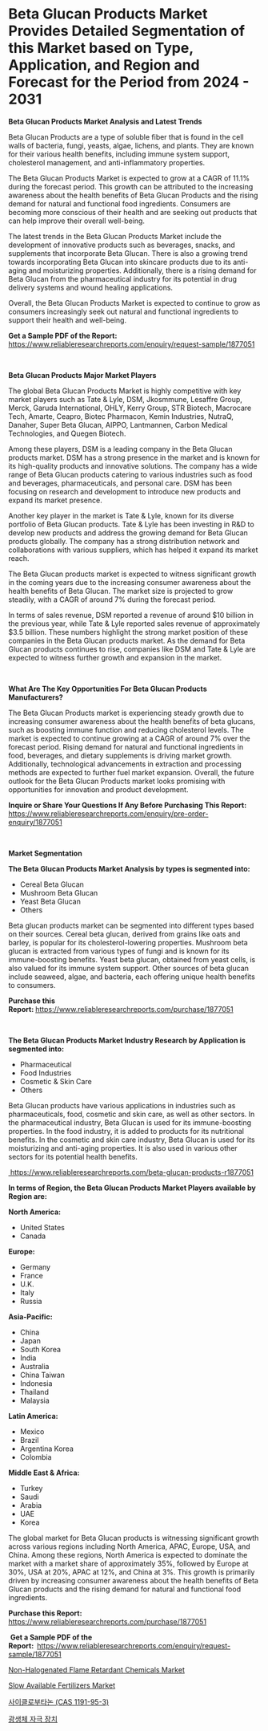 <p><h1>Beta Glucan Products Market Provides Detailed Segmentation of this Market based on Type, Application, and Region and Forecast for the Period from 2024 - 2031</h1></p><p><strong>Beta Glucan Products Market Analysis and Latest Trends</strong></p>
<p><p>Beta Glucan Products are a type of soluble fiber that is found in the cell walls of bacteria, fungi, yeasts, algae, lichens, and plants. They are known for their various health benefits, including immune system support, cholesterol management, and anti-inflammatory properties.</p><p>The Beta Glucan Products Market is expected to grow at a CAGR of 11.1% during the forecast period. This growth can be attributed to the increasing awareness about the health benefits of Beta Glucan Products and the rising demand for natural and functional food ingredients. Consumers are becoming more conscious of their health and are seeking out products that can help improve their overall well-being.</p><p>The latest trends in the Beta Glucan Products Market include the development of innovative products such as beverages, snacks, and supplements that incorporate Beta Glucan. There is also a growing trend towards incorporating Beta Glucan into skincare products due to its anti-aging and moisturizing properties. Additionally, there is a rising demand for Beta Glucan from the pharmaceutical industry for its potential in drug delivery systems and wound healing applications.</p><p>Overall, the Beta Glucan Products Market is expected to continue to grow as consumers increasingly seek out natural and functional ingredients to support their health and well-being.</p></p>
<p><strong>Get a Sample PDF of the Report:&nbsp;</strong> <a href="https://www.reliableresearchreports.com/enquiry/request-sample/1877051">https://www.reliableresearchreports.com/enquiry/request-sample/1877051</a></p>
<p>&nbsp;</p>
<p><strong>Beta Glucan Products Major Market Players</strong></p>
<p><p>The global Beta Glucan Products Market is highly competitive with key market players such as Tate & Lyle, DSM, Jkosmmune, Lesaffre Group, Merck, Garuda International, OHLY, Kerry Group, STR Biotech, Macrocare Tech, Amarte, Ceapro, Biotec Pharmacon, Kemin Industries, NutraQ, Danaher, Super Beta Glucan, AIPPO, Lantmannen, Carbon Medical Technologies, and Quegen Biotech.</p><p>Among these players, DSM is a leading company in the Beta Glucan products market. DSM has a strong presence in the market and is known for its high-quality products and innovative solutions. The company has a wide range of Beta Glucan products catering to various industries such as food and beverages, pharmaceuticals, and personal care. DSM has been focusing on research and development to introduce new products and expand its market presence.</p><p>Another key player in the market is Tate & Lyle, known for its diverse portfolio of Beta Glucan products. Tate & Lyle has been investing in R&D to develop new products and address the growing demand for Beta Glucan products globally. The company has a strong distribution network and collaborations with various suppliers, which has helped it expand its market reach.</p><p>The Beta Glucan products market is expected to witness significant growth in the coming years due to the increasing consumer awareness about the health benefits of Beta Glucan. The market size is projected to grow steadily, with a CAGR of around 7% during the forecast period.</p><p>In terms of sales revenue, DSM reported a revenue of around $10 billion in the previous year, while Tate & Lyle reported sales revenue of approximately $3.5 billion. These numbers highlight the strong market position of these companies in the Beta Glucan products market. As the demand for Beta Glucan products continues to rise, companies like DSM and Tate & Lyle are expected to witness further growth and expansion in the market.</p></p>
<p>&nbsp;</p>
<p><strong>What Are The Key Opportunities For Beta Glucan Products Manufacturers?</strong></p>
<p><p>The Beta Glucan Products market is experiencing steady growth due to increasing consumer awareness about the health benefits of beta glucans, such as boosting immune function and reducing cholesterol levels. The market is expected to continue growing at a CAGR of around 7% over the forecast period. Rising demand for natural and functional ingredients in food, beverages, and dietary supplements is driving market growth. Additionally, technological advancements in extraction and processing methods are expected to further fuel market expansion. Overall, the future outlook for the Beta Glucan Products market looks promising with opportunities for innovation and product development.</p></p>
<p><strong>Inquire or Share Your Questions If Any Before Purchasing This Report:</strong> <a href="https://www.reliableresearchreports.com/enquiry/pre-order-enquiry/1877051">https://www.reliableresearchreports.com/enquiry/pre-order-enquiry/1877051</a></p>
<p>&nbsp;</p>
<p><strong>Market Segmentation</strong></p>
<p><strong>The Beta Glucan Products Market Analysis by types is segmented into:</strong></p>
<p><ul><li>Cereal Beta Glucan</li><li>Mushroom Beta Glucan</li><li>Yeast Beta Glucan</li><li>Others</li></ul></p>
<p><p>Beta glucan products market can be segmented into different types based on their sources. Cereal beta glucan, derived from grains like oats and barley, is popular for its cholesterol-lowering properties. Mushroom beta glucan is extracted from various types of fungi and is known for its immune-boosting benefits. Yeast beta glucan, obtained from yeast cells, is also valued for its immune system support. Other sources of beta glucan include seaweed, algae, and bacteria, each offering unique health benefits to consumers.</p></p>
<p><strong>Purchase this Report:&nbsp;</strong><a href="https://www.reliableresearchreports.com/purchase/1877051">https://www.reliableresearchreports.com/purchase/1877051</a></p>
<p>&nbsp;</p>
<p><strong>The Beta Glucan Products Market Industry Research by Application is segmented into:</strong></p>
<p><ul><li>Pharmaceutical</li><li>Food Industries</li><li>Cosmetic & Skin Care</li><li>Others</li></ul></p>
<p><p>Beta Glucan products have various applications in industries such as pharmaceuticals, food, cosmetic and skin care, as well as other sectors. In the pharmaceutical industry, Beta Glucan is used for its immune-boosting properties. In the food industry, it is added to products for its nutritional benefits. In the cosmetic and skin care industry, Beta Glucan is used for its moisturizing and anti-aging properties. It is also used in various other sectors for its potential health benefits.</p></p>
<p><a href="https://www.reliableresearchreports.com/beta-glucan-products-r1877051">&nbsp;https://www.reliableresearchreports.com/beta-glucan-products-r1877051</a></p>
<p><strong>In terms of Region, the Beta Glucan Products Market Players available by Region are:</strong></p>
<p>
    <p> <strong> North America: </strong>
        <ul>
            <li>United States</li>
            <li>Canada</li>
        </ul>
        </p> 
    <p> <strong> Europe: </strong>
        <ul>
            <li>Germany</li>
            <li>France</li>
            <li>U.K.</li>
            <li>Italy</li>
            <li>Russia</li>
        </ul>
        </p> 
    <p> <strong> Asia-Pacific: </strong>
        <ul>
            <li>China</li>
            <li>Japan</li>
            <li>South Korea</li>
            <li>India</li>
            <li>Australia</li>
            <li>China Taiwan</li>
            <li>Indonesia</li>
            <li>Thailand</li>
            <li>Malaysia</li>
        </ul>
        </p> 
    <p> <strong> Latin America: </strong>
        <ul>
            <li>Mexico</li>
            <li>Brazil</li>
            <li>Argentina Korea</li>
            <li>Colombia</li>
        </ul>
        </p> 
    <p> <strong> Middle East & Africa: </strong>
        <ul>
            <li>Turkey</li>
            <li>Saudi</li>
            <li>Arabia</li>
            <li>UAE</li>
            <li>Korea</li>
        </ul>
    </p>
    </p>
<p><p>The global market for Beta Glucan products is witnessing significant growth across various regions including North America, APAC, Europe, USA, and China. Among these regions, North America is expected to dominate the market with a market share of approximately 35%, followed by Europe at 30%, USA at 20%, APAC at 12%, and China at 3%. This growth is primarily driven by increasing consumer awareness about the health benefits of Beta Glucan products and the rising demand for natural and functional food ingredients.</p></p>
<p><strong>Purchase this Report: </strong><a href="https://www.reliableresearchreports.com/purchase/1877051">https://www.reliableresearchreports.com/purchase/1877051</a></p>
<p>&nbsp;<strong>Get a Sample PDF of the Report:&nbsp;&nbsp;</strong><a href="https://www.reliableresearchreports.com/enquiry/request-sample/1877051">https://www.reliableresearchreports.com/enquiry/request-sample/1877051</a></p>
<p><strong></strong></p>
<p><p><a href="https://github.com/Alonsoolds3wq1d81czn8rbol/Market-Research-Report-List-3/blob/main/non-halogenated-flame-retardant-chemicals-market.md">Non-Halogenated Flame Retardant Chemicals Market</a></p><p><a href="https://github.com/yemakinde/Market-Research-Report-List-3/blob/main/slow-available-fertilizers-market.md">Slow Available Fertilizers Market</a></p><p><a href="https://github.com/GabrielBlanda5656/Market-Research-Report-List-2/blob/main/9166441146913.md">사이클로부타논 (CAS 1191-95-3)</a></p><p><a href="https://github.com/rick7624/Market-Research-Report-List-1/blob/main/9439374146914.md">광생체 자극 장치</a></p></p>